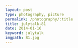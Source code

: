 ```yaml
---
layout: post
type: photography, picture
permalink: /photography/:title
title: julytalk-81
date: 2014-01-16
keyword: julytalk
imgpath: 81.jpg
---
```



